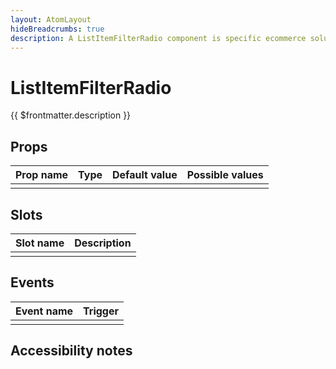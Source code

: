 ```yaml
---
layout: AtomLayout
hideBreadcrumbs: true
description: A ListItemFilterRadio component is specific ecommerce solution for filter list with additional deselect logic for radio.
---
```

# ListItemFilterRadio

{{ $frontmatter.description }}

<Generate />

## Props

| Prop name             | Type                       | Default value | Possible values                        |
|-----------------------|----------------------------|---------------|----------------------------------------|
|                       |                            |               |                                        |


## Slots

| Slot name |            Description            |
| --------- | ------------------------------- |
|           |                                   |

## Events

| Event name |            Trigger             |
| ---------- | ---------------------------- |
|            |                                |

## Accessibility notes
